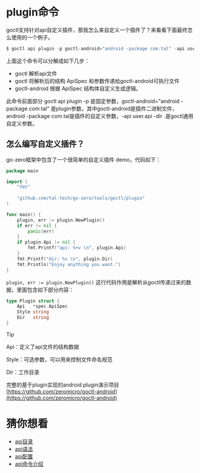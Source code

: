 # plugin命令

goctl支持针对api自定义插件，那我怎么来自定义一个插件了？来看看下面最终怎么使用的一个例子。
```go
$ goctl api plugin -p goctl-android="android -package com.tal" -api user.api -dir .
```

上面这个命令可以分解成如下几步：
* goctl 解析api文件
* goctl 将解析后的结构 ApiSpec 和参数传递给goctl-android可执行文件
* goctl-android 根据 ApiSpec 结构体自定义生成逻辑。 

此命令前面部分 goctl api plugin -p 是固定参数，goctl-android="android -package com.tal" 是plugin参数，其中goctl-android是插件二进制文件，android -package com.tal是插件的自定义参数，-api user.api -dir .是goctl通用自定义参数。
## 怎么编写自定义插件？
go-zero框架中包含了一个很简单的自定义插件 demo，代码如下：
```go
package main

import (
    "fmt"
    
    "github.com/tal-tech/go-zero/tools/goctl/plugin"
)

func main() {
    plugin, err := plugin.NewPlugin()
    if err != nil {
        panic(err)
    }
    if plugin.Api != nil {
        fmt.Printf("api: %+v \n", plugin.Api)
    }
    fmt.Printf("dir: %s \n", plugin.Dir)
    fmt.Println("Enjoy anything you want.")
}
```

`plugin, err := plugin.NewPlugin()` 这行代码作用是解析从goctl传递过来的数据，里面包含如下部分内容：

```go
type Plugin struct {
    Api   *spec.ApiSpec
    Style string
    Dir   string
}
```
> [!TIP]
> Api：定义了api文件的结构数据
> 
> Style：可选参数，可以用来控制文件命名规范
> 
> Dir：工作目录


完整的基于plugin实现的android plugin演示项目
[https://github.com/zeromicro/goctl-android](https://github.com/zeromicro/goctl-android)

# 猜你想看
* [api目录](api-dir.md)
* [api语法](api-grammar.md)
* [api配置](api-config.md)
* [api命令介绍](goctl-api.md)